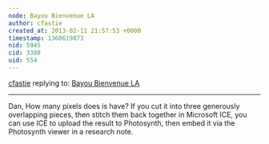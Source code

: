 ```yaml
---
node: Bayou Bienvenue LA
author: cfastie
created_at: 2013-02-11 21:57:53 +0000
timestamp: 1360619873
nid: 5945
cid: 3388
uid: 554
---
```




[cfastie](../profile/cfastie) replying to: [Bayou Bienvenue LA](../notes/danbeavers/2-11-2013/bayou-bienvenue-la-0)

----
Dan,
How many pixels does is have?
If you cut it into three generously overlapping pieces, then stitch them back together in Microsoft ICE, you can use ICE to upload the result to Photosynth, then embed it via the Photosynth viewer in a research note.